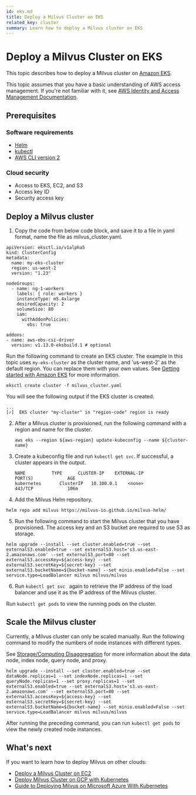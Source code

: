 ```yaml
---
id: eks.md
title: Deploy a Milvus Cluster on EKS
related_key: cluster
summary: Learn how to deploy a Milvus cluster on EKS
---
```


# Deploy a Milvus Cluster on EKS

This topic describes how to deploy a Milvus cluster on [Amazon EKS](https://docs.aws.amazon.com/eks/latest/userguide/what-is-eks.html). 

<div class="alert note">This topic assumes that you have a basic understanding of AWS access management. If you're not familiar with it, see <a href=https://docs.aws.amazon.com/iam/?id=docs_gateway>AWS Identity and Access Management Documentation</a>.</div>

## Prerequisites

### Software requirements

- [Helm](https://helm.sh/docs/intro/install/)
- [kubectl](https://kubernetes.io/docs/tasks/tools/)
- [AWS CLI version 2](https://docs.aws.amazon.com/cli/latest/userguide/install-cliv2.html)

### Cloud security

- Access to EKS, EC2, and S3
- Access key ID
- Security access key

## Deploy a Milvus cluster

1. Copy the code from below code block, and save it to a file in yaml format, name the file as milvus_cluster.yaml.
```
apiVersion: eksctl.io/v1alpha5
kind: ClusterConfig
metadata:
  name: my-eks-cluster
  region: us-west-2
  version: "1.23"

nodeGroups:
  - name: ng-1-workers
    labels: { role: workers }
    instanceType: m5.4xlarge
    desiredCapacity: 2
    volumeSize: 80
    iam:
      withAddonPolicies:
        ebs: true

addons:
- name: aws-ebs-csi-driver
  version: v1.13.0-eksbuild.1 # optional

```
Run the following command to create an EKS cluster. The example in this topic uses `my-eks-cluster` as the cluster name, and 'us-west-2' as the default region. You can replace them with your own values. See [Getting started with Amazon EKS](https://docs.aws.amazon.com/eks/latest/userguide/getting-started-eksctl.html) for more information.

```
eksctl create cluster -f milvus_cluster.yaml
```

You will see the following output if the EKS cluster is created.

```
...
[✓]  EKS cluster "my-cluster" in "region-code" region is ready
```

2. After a Milvus cluster is provisioned, run the following command with a region and name for the cluster.

   ```shell
   aws eks --region ${aws-region} update-kubeconfig --name ${cluster-name}
   ```
3. Create a kubeconfig file and run ```kubectl get svc```.  If successful, a cluster appears in the output.

   ```shell
   NAME          TYPE      CLUSTER-IP    EXTERNAL-IP                                PORT(S)             AGE
   kubernetes       ClusterIP   10.100.0.1    <none>                                  443/TCP             106m
   ```
4. Add the Milvus Helm repository.
```
helm repo add milvus https://milvus-io.github.io/milvus-helm/
```

5. Run the following command to start the Milvus cluster that you have provisioned. The access key and an S3 bucket are required to use S3 as storage.

```shell
helm upgrade --install --set cluster.enabled=true --set externalS3.enabled=true --set externalS3.host='s3.us-east-2.amazonaws.com' --set externalS3.port=80 --set externalS3.accessKey=${access-key} --set externalS3.secretKey=${secret-key} --set externalS3.bucketName=${bucket-name} --set minio.enabled=False --set service.type=LoadBalancer milvus milvus/milvus
```

6. Run ```kubectl get svc ``` again to retrieve the IP address of the load balancer and use it as the IP address of the Milvus cluster.

<div class="alert note"> Run <code>kubectl get pods</code> to view the running pods on the cluster.</div>

## Scale the Milvus cluster

Currently, a Milvus cluster can only be scaled manually. Run the following command to modify the numbers of node instances with different types.

<div class ="alert note">See <a href="https://milvus.io/docs/v2.0.0/four_layers.md#StorageComputing-Disaggregation">Storage/Computing Disaggregation</a> for more information about the data node, index node, query node, and proxy.</div>

```shell
helm upgrade --install --set cluster.enabled=true --set dataNode.replicas=1 --set indexNode.replicas=1 --set queryNode.replicas=1 --set proxy.replicas=1 --set externalS3.enabled=true --set externalS3.host='s3.us-east-2.amazonaws.com' --set externalS3.port=80 --set externalS3.accessKey=${access-key} --set externalS3.secretKey=${secret-key} --set externalS3.bucketName=${bucket-name} --set minio.enabled=False --set service.type=LoadBalancer milvus milvus/milvus
```

After running the preceding command, you can run ```kubectl get pods``` to view the newly created node instances.

## What's next

If you want to learn how to deploy Milvus on other clouds:
- [Deploy a Milvus Cluster on EC2](https://milvus.io/docs/v2.0.0/aws.md)
- [Deploy Milvus Cluster on GCP with Kubernetes](https://milvus.io/docs/v2.0.0/gcp.md)
- [Guide to Deploying Milvus on Microsoft Azure With Kubernetes](https://milvus.io/docs/v2.0.0/azure.md)
